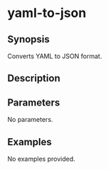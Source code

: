 # yaml-to-json

## Synopsis

Converts YAML to JSON format.

## Description



## Parameters
No parameters.
## Examples
No examples provided.
